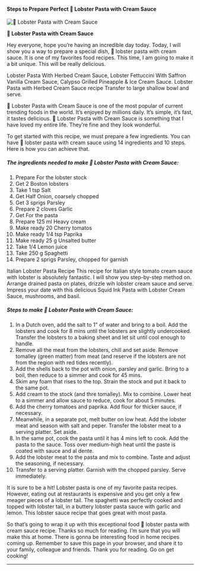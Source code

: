             

#### Steps to Prepare Perfect 🦞 Lobster Pasta with Cream Sauce

![🦞 Lobster Pasta with Cream Sauce](https://img-global.cpcdn.com/recipes/19ec0f52b380d051/751x532cq70/%f0%9f%a6%9e-lobster-pasta-with-cream-sauce-recipe-main-photo.jpg)

**🦞 Lobster Pasta with Cream Sauce**

Hey everyone, hope you’re having an incredible day today. Today, I will show you a way to prepare a special dish, 🦞 lobster pasta with cream sauce. It is one of my favorites food recipes. This time, I am going to make it a bit unique. This will be really delicious.

Lobster Pasta With Herbed Cream Sauce, Lobster Fettuccini With Saffron Vanilla Cream Sauce, Calypso Grilled Pineapple & Ice Cream Sauce. Lobster Pasta with Herbed Cream Sauce recipe Transfer to large shallow bowl and serve.

🦞 Lobster Pasta with Cream Sauce is one of the most popular of current trending foods in the world. It’s enjoyed by millions daily. It’s simple, it’s fast, it tastes delicious. 🦞 Lobster Pasta with Cream Sauce is something that I have loved my entire life. They’re fine and they look wonderful.

To get started with this recipe, we must prepare a few ingredients. You can have 🦞 lobster pasta with cream sauce using 14 ingredients and 10 steps. Here is how you can achieve that.

##### The ingredients needed to make 🦞 Lobster Pasta with Cream Sauce:

1.  Prepare For the lobster stock
2.  Get 2 Boston lobsters
3.  Take 1 tsp Salt
4.  Get Half Onion, coarsely chopped
5.  Get 3 sprigs Parsley
6.  Prepare 2 cloves Garlic
7.  Get For the pasta
8.  Prepare 125 ml Heavy cream
9.  Make ready 20 Cherry tomatos
10.  Make ready 1/4 tsp Paprika
11.  Make ready 25 g Unsalted butter
12.  Take 1/4 Lemon juice
13.  Take 250 g Spaghetti
14.  Prepare 2 sprigs Parsley, chopped for garnish

Italian Lobster Pasta Recipe This recipe for Italian style tomato cream sauce with lobster is absolutely fantastic. I will show you step-by-step method on. Arrange drained pasta on plates, drizzle wih lobster cream sauce and serve. Impress your date with this delicious Squid Ink Pasta with Lobster Cream Sauce, mushrooms, and basil.

##### Steps to make 🦞 Lobster Pasta with Cream Sauce:

1.  In a Dutch oven, add the salt to 1" of water and bring to a boil. Add the lobsters and cook for 8 mins until the lobsters are slightly undercooked. Transfer the lobsters to a baking sheet and let sit until cool enough to handle.
2.  Remove all the meat from the lobsters, chill and set aside. Remove tomalley (green matter) from meat (and reserve if the lobsters are not from the region with red tides recently).
3.  Add the shells back to the pot with onion, parsley and garlic. Bring to a boil, then reduce to a simmer and cook for 45 mins.
4.  Skim any foam that rises to the top. Strain the stock and put it back to the same pot.
5.  Add cream to the stock (and thre tomalley). Mix to combine. Lower heat to a simmer and allow sauce to reduce, cook for about 5 minutes.
6.  Add the cherry tomatoes and paprika. Add flour for thicker sauce, if necessary.
7.  Meanwhile, in a separate pot, melt butter on low heat. Add the lobster meat and season with salt and peper. Transfer the lobster meat to a serving platter. Set aside.
8.  In the same pot, cook the pasta until it has 4 mins left to cook. Add the pasta to the sauce. Toss over medium-high heat until the paste is coated with sauce and al dente.
9.  Add the lobster meat to the pasta and mix to combine. Taste and adjust the seasoning, if necessary.
10.  Transfer to a serving platter. Garnish with the chopped parsley. Serve immediately.

It is sure to be a hit! Lobster pasta is one of my favorite pasta recipes. However, eating out at restaurants is expensive and you get only a few meager pieces of a lobster tail. The spaghetti was perfectly cooked and topped with lobster tail, in a buttery lobster pasta sauce with garlic and lemon. This lobster sauce recipe that goes great with most pasta.

So that’s going to wrap it up with this exceptional food 🦞 lobster pasta with cream sauce recipe. Thanks so much for reading. I’m sure that you will make this at home. There is gonna be interesting food in home recipes coming up. Remember to save this page in your browser, and share it to your family, colleague and friends. Thank you for reading. Go on get cooking!

* * *